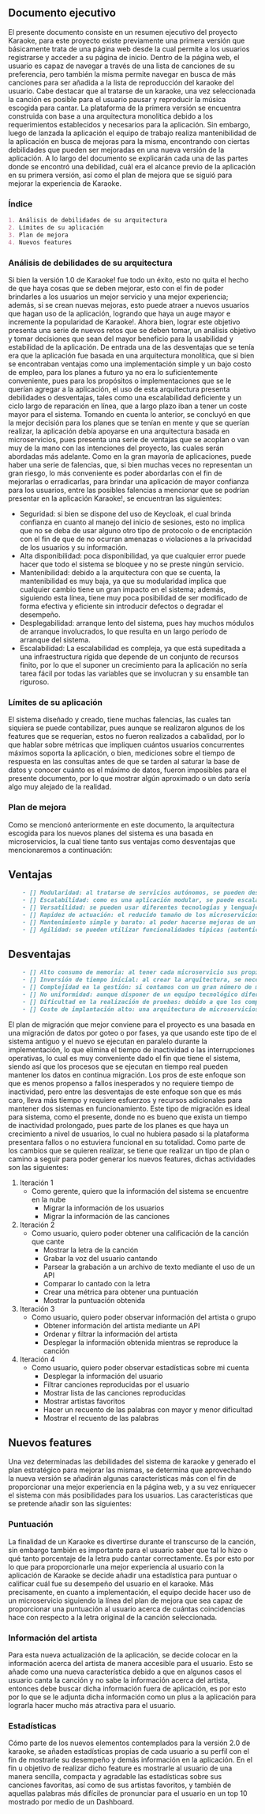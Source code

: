 ## Documento ejecutivo

El presente documento consiste en un resumen ejecutivo del proyecto Karaoke, para este proyecto existe previamente una primera versión que básicamente trata de una página web desde la cual permite a los usuarios registrarse y acceder a su página de inicio. Dentro de la página web, el usuario es capaz de navegar a través de una lista de canciones de su preferencia, pero también la misma permite navegar en busca de más canciones para ser añadida a la lista de reproducción del karaoke del usuario. Cabe destacar que al tratarse de un karaoke, una vez seleccionada la canción es posible para el usuario pausar y reproducir la música escogida para cantar.
 La plataforma de la primera versión se encuentra construida con base a una arquitectura monolítica debido a los requerimientos establecidos y necesarios para la aplicación. Sin embargo,  luego de lanzada la aplicación el equipo de trabajo realiza mantenibilidad de la aplicación en busca de mejoras para la misma, encontrando con ciertas debilidades que pueden ser mejoradas en una nueva versión de la aplicación. A lo largo del documento se explicarán cada una de las partes donde se encontró una debilidad, cuál era el alcance previo de la aplicación en su primera versión, así como el plan de mejora que se siguió para mejorar la experiencia de Karaoke.

### Índice


```markdown
1. Análisis de debilidades de su arquitectura
2. Límites de su aplicación
3. Plan de mejora
4. Nuevos features

```

### Análisis de debilidades de su arquitectura
Si bien la versión 1.0 de Karaoke! fue todo un éxito, esto no quita el hecho de que haya cosas que se deben mejorar, esto con el fin de poder brindarles a los usuarios un mejor servicio y una mejor experiencia; además, si se crean nuevas mejoras, esto puede atraer a nuevos usuarios que hagan uso de la aplicación, logrando que haya un auge mayor e incremente la popularidad de Karaoke!. Ahora bien, lograr este objetivo presenta una serie de nuevos retos que se deben tomar, un análisis objetivo y tomar decisiones que sean del mayor beneficio para la usabilidad y estabilidad de la aplicación. 
De entrada una de las desventajas que se tenía era que la aplicación fue basada en una arquitectura monolítica, que si bien se encontraban ventajas como una implementación simple y un bajo costo de empleo, para los planes a futuro ya no era lo suficientemente conveniente, pues para los propósitos o implementaciones que se le querían agregar a la aplicación, el uso de esta arquitectura presenta debilidades o desventajas, tales como una escalabilidad deficiente y un ciclo largo de reparación en línea, que a largo plazo iban a tener un coste mayor para el sistema. 
Tomando en cuenta lo anterior, se concluyó en que la mejor decisión para los planes que se tenían en mente y que se querían realizar, la aplicación debía apoyarse en una arquitectura basada en microservicios, pues presenta una serie de ventajas que se acoplan o van muy de la mano con las intenciones del proyecto, las cuales serán abordadas más adelante. 
Como en la gran mayoría de aplicaciones, puede haber una serie de falencias, que, si bien muchas veces no representan un gran riesgo, lo más conveniente es poder abordarlas con el fin de mejorarlas o erradicarlas, para brindar una aplicación de mayor confianza para los usuarios, entre las posibles falencias a mencionar que se podrían presentar en la aplicación Karaoke!, se encuentran las siguientes: 
- Seguridad: si bien se dispone del uso de Keycloak, el cual brinda confianza en cuanto al manejo del inicio de sesiones, esto no implica que no se deba de usar alguno otro tipo de protocolo o de encriptación con el fin de que de no ocurran amenazas o violaciones a la privacidad de los usuarios y su información.
- Alta disponibilidad: poca disponibilidad, ya que cualquier error puede hacer que todo el sistema se bloquee y no se preste ningún servicio.
- Mantenibilidad: debido a la arquitectura con que se cuenta, la mantenibilidad es muy baja, ya que su modularidad implica que cualquier cambio tiene un gran impacto en el sistema; además, siguiendo esta línea, tiene muy poca posibilidad de ser modificado de forma efectiva y eficiente sin introducir defectos o degradar el desempeño.
- Desplegabilidad: arranque lento del sistema, pues hay muchos módulos de arranque involucrados, lo que resulta en un largo período de arranque del sistema.
- Escalabilidad: La escalabilidad es compleja, ya que está supeditada a una infraestructura rígida que depende de un conjunto de recursos finito, por lo que el suponer un crecimiento para la aplicación no sería tarea fácil por todas las variables que se involucran y su ensamble tan riguroso.

### Límites de su aplicación

El sistema diseñado y creado, tiene muchas falencias, las cuales tan siquiera se puede contabilizar, pues aunque se realizaron algunos de los features que se requerían, estos no fueron realizados a cabalidad, por lo que hablar sobre métricas que impliquen cuántos usuarios concurrentes máximos soporta la aplicación, o bien, mediciones sobre el tiempo de respuesta en las consultas antes de que se tarden al saturar la base de datos y conocer cuánto es el máximo de datos, fueron imposibles para el presente documento, por lo que mostrar algún aproximado o un dato sería algo muy alejado de la realidad. 

### Plan de mejora

Como se mencionó anteriormente en este documento, la arquitectura escogida para los nuevos planes del sistema es una basada en microservicios, la cual tiene tanto sus ventajas como desventajas que mencionaremos a continuación:
## Ventajas
```markdown
    - [] Modularidad: al tratarse de servicios autónomos, se pueden desarrollar y desplegar de forma independiente.  Además, un error en un servicio no debería afectar la capacidad de otros servicios para seguir trabajando según lo previsto.
    - [] Escalabilidad: como es una aplicación modular, se puede escalar horizontalmente cada parte según sea necesario, aumentando el escalado de los módulos que tengan un procesamiento más intensivo.
    - [] Versatilidad: se pueden usar diferentes tecnologías y lenguajes de programación, lo que permite adaptar cada funcionalidad a la tecnología más adecuada y rentable.
    - [] Rapidez de actuación: el reducido tamaño de los microservicios permite un desarrollo menos costoso, así como el uso de “contenedores de software”, como Docker, permitiendo que el despliegue de la aplicación se pueda llevar a cabo rápidamente.
    - [] Mantenimiento simple y barato: al poder hacerse mejoras de un solo módulo y no tener que intervenir en toda la estructura, el mantenimiento es más sencillo y barato.
    - [] Agilidad: se pueden utilizar funcionalidades típicas (autenticación, trazabilidad, etc.) que ya han sido desarrolladas por terceros, por lo que no hace falta o no es necesario que se tengan que crear, un ejemplo de ello para este proyecto es el uso de dashboard para presentar estadísticas.
```
## Desventajas 
``` markdown
    - [] Alto consumo de memoria: al tener cada microservicio sus propios recursos y bases de datos, consumen más memoria y CPU.
    - [] Inversión de tiempo inicial: al crear la arquitectura, se necesita más tiempo para poder fragmentar los distintos microservicios e implementar la comunicación entre ellos.
    - [] Complejidad en la gestión: si contamos con un gran número de microservicios, será más complicado controlar la gestión e integración de estos, por lo que resulta necesario disponer de una centralización de trazas y herramientas avanzadas de procesamiento de información que permitan tener una visión general de todos los microservicios y orquesten el sistema.
    - [] No uniformidad: aunque disponer de un equipo tecnológico diferente para cada uno de los servicios tiene sus ventajas, si no se gestiona correctamente, conducirá a un diseño y arquitectura de aplicación poco uniforme.
    - [] Dificultad en la realización de pruebas: debido a que los componentes de la aplicación están distribuidos, las pruebas y test globales son más complicados de realizar.
    - [] Coste de implantación alto: una arquitectura de microservicios puede suponer un alto coste de implantación debido a costes de infraestructura y pruebas distribuidas.
```
El plan de migración que mejor conviene para el proyecto es una basada en una migración de datos por goteo o por fases, ya que usando este tipo de el sistema antiguo y el nuevo se ejecutan en paralelo durante la implementación, lo que elimina el tiempo de inactividad o las interrupciones operativas, lo cual es muy conveniente dado el fin que tiene el sistema, siendo así que los procesos que se ejecutan en tiempo real pueden mantener los datos en continua migración. Los pros de este enfoque son que es menos propenso a fallos inesperados y no requiere tiempo de inactividad, pero entre las desventajas de este enfoque son que es más caro, lleva más tiempo y requiere esfuerzos y recursos adicionales para mantener dos sistemas en funcionamiento. Este tipo de migración es ideal para sistema, como el presente, donde no es bueno que exista un tiempo de inactividad prolongado, pues parte de los planes es que haya un crecimiento a nivel de usuarios, lo cual no hubiera pasado si la plataforma presentara fallos o no estuviera funcional en su totalidad. 
Como parte de los cambios que se quieren realizar, se tiene que realizar un tipo de plan o camino a seguir para poder generar los nuevos features, dichas actividades son las siguientes: 
1. Iteración 1
     - Como gerente, quiero que la información del sistema se encuentre en la nube
       - Migrar la información de los usuarios 
       - Migrar la información de las canciones
2. Iteración 2
     - Como usuario, quiero poder obtener una calificación de la canción que cante
       - Mostrar la letra de la canción
       - Grabar la voz del usuario cantando
       - Parsear la grabación a un archivo de texto mediante el uso de un API 
       - Comparar lo cantado con la letra
       - Crear una métrica para obtener una puntuación
       - Mostrar la puntuación obtenida
3. Iteración 3
    - Como usuario, quiero poder observar información del artista o grupo 
      - Obtener información del artista mediante un API 
      - Ordenar y filtrar la información del artista
      - Desplegar la información obtenida mientras se reproduce la canción
4. Iteración 4
    - Como usuario, quiero poder observar estadísticas sobre mi cuenta 
      - Desplegar la información del usuario 
      - Filtrar canciones reproducidas por el usuario
      - Mostrar lista de las canciones reproducidas 
      - Mostrar artistas favoritos
      - Hacer un recuento de las palabras con mayor y menor dificultad 
      - Mostrar el recuento de las palabras 

## Nuevos features

Una vez determinadas las debilidades del sistema de karaoke y generado el plan estratégico para mejorar las mismas, se determina que aprovechando la nueva versión se añadirán algunas características más con el fin de proporcionar una mejor experiencia en la página web, y a su vez enriquecer el sistema con más posibilidades para los usuarios. Las características que se pretende añadir son las siguientes:
### Puntuación
La finalidad de un Karaoke es divertirse durante el transcurso de la canción, sin embargo también es importante para el usuario saber que tal lo hizo o qué tanto porcentaje de la letra pudo cantar correctamente. Es por esto por lo que para proporcionarle una mejor experiencia al usuario con la aplicación de Karaoke se decide añadir una estadística para puntuar o calificar cuál fue su desempeño del usuario en el karaoke. Más precisamente, en cuanto a implementación, el equipo decide hacer uso de un microservicio siguiendo la línea del plan de mejora que sea capaz de proporcionar una puntuación al usuario acerca de cuántas coincidencias hace con respecto a la letra original de la canción seleccionada.
### Información del artista
Para esta nueva actualización de la aplicación, se decide colocar en la información acerca del artista de manera accesible para el usuario. Esto se añade como una nueva característica debido a que en algunos casos el usuario canta la canción y no sabe la información acerca del artista, entonces debe buscar dicha información fuera de aplicación, es por esto por lo que se le adjunta dicha información como un plus a la aplicación para lograrla hacer mucho más atractiva para el usuario.
### Estadísticas
Cómo parte de los nuevos elementos contemplados para la versión 2.0 de karaoke, se añaden estadísticas propias de cada usuario a su perfil con el fin de mostrarle su desempeño y demás información en la aplicación. En el fin u objetivo de realizar dicho feature es mostrarle al usuario de una manera sencilla, compacta y agradable las estadísticas sobre sus canciones favoritas, así como de sus artistas favoritos, y también de aquellas palabras más difíciles de pronunciar para el usuario en un top 10 mostrado por medio de un Dashboard.


